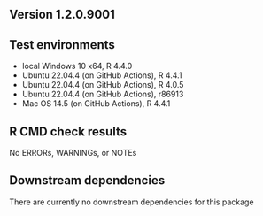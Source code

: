 ## Version 1.2.0.9001

## Test environments
* local Windows 10 x64, R 4.4.0
* Ubuntu 22.04.4 (on GitHub Actions), R 4.4.1
* Ubuntu 22.04.4 (on GitHub Actions), R 4.0.5
* Ubuntu 22.04.4 (on GitHub Actions), r86913
* Mac OS 14.5 (on GitHub Actions), R 4.4.1

## R CMD check results
No ERRORs, WARNINGs, or NOTEs

## Downstream dependencies
There are currently no downstream dependencies for this package